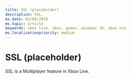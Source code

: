 ```yaml
---
title: SSL (placeholder)
description: SSL.
ms.date: 02/08/2019
ms.topic: article
keywords: xbox live, xbox, games, windows 10, xbox one
ms.localizationpriority: medium
---
```

# SSL (placeholder)

SSL is a Multiplayer feature in Xbox Live.
